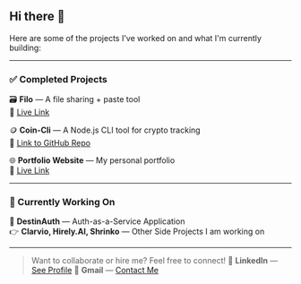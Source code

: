 ## Hi there 👋

Here are some of the projects I've worked on and what I'm currently building:

---

### ✅ Completed Projects

🗃️ **Filo** — A file sharing + paste tool  
🔗 [Live Link](https://filo-destinydriver.vercel.app/)

🪙 **Coin-Cli** — A Node.js CLI tool for crypto tracking  
🔗 [Link to GitHub Repo](https://github.com/DestinyDriver/Coin-Cli)

🌐 **Portfolio Website** — My personal portfolio  
🔗 [Live Link](https://destinydriverx.vercel.app/)

---

### 🚧 Currently Working On

🔐 **DestinAuth** — Auth-as-a-Service Application<br/>
👉 **Clarvio, Hirely.AI, Shrinko** — Other Side Projects I am working on

---

> Want to collaborate or hire me? Feel free to connect!
🤝 **LinkedIn** —  [See Profile](https://www.linkedin.com/in/divyanshsahu03/)
📧 **Gmail** — [Contact Me](mailto:2023kucp1096@iiitkota.ac.in?subject=Let's%20Collaborate&body=Hi%20DestinyDriver%2C%0A%0AI%20came%20across%20your%20projects%20and%20I'd%20love%20to%20connect!)

